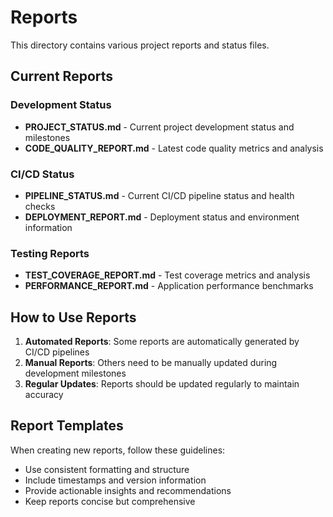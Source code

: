 # Reports

This directory contains various project reports and status files.

## Current Reports

### Development Status
- **PROJECT_STATUS.md** - Current project development status and milestones
- **CODE_QUALITY_REPORT.md** - Latest code quality metrics and analysis

### CI/CD Status
- **PIPELINE_STATUS.md** - Current CI/CD pipeline status and health checks
- **DEPLOYMENT_REPORT.md** - Deployment status and environment information

### Testing Reports
- **TEST_COVERAGE_REPORT.md** - Test coverage metrics and analysis
- **PERFORMANCE_REPORT.md** - Application performance benchmarks

## How to Use Reports

1. **Automated Reports**: Some reports are automatically generated by CI/CD pipelines
2. **Manual Reports**: Others need to be manually updated during development milestones
3. **Regular Updates**: Reports should be updated regularly to maintain accuracy

## Report Templates

When creating new reports, follow these guidelines:
- Use consistent formatting and structure
- Include timestamps and version information
- Provide actionable insights and recommendations
- Keep reports concise but comprehensive
